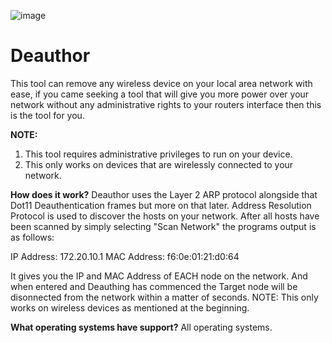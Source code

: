 ![image](https://github.com/coolpancakes/Deauthor/assets/73265375/3ac4e02c-d87c-4955-90e1-8388895c976e)








# Deauthor
This tool can remove any wireless device on your local area network with ease, if you came seeking a tool that will give you more power over your network without any administrative rights to your routers interface then this is the tool for you. 


**NOTE:**
1. This tool requires administrative privileges to run on your device.
2. This only works on devices that are wirelessly connected to your network. 


**How does it work?**
Deauthor uses the Layer 2 ARP protocol alongside that Dot11 Deauthentication frames but more on that later. Address Resolution Protocol is used to discover the hosts on your network. After all hosts have been scanned by simply selecting "Scan Network" the programs output is as follows: 

IP Address: 172.20.10.1 MAC Address: f6:0e:01:21:d0:64

It gives you the IP and MAC Address of EACH node on the network. And when entered and Deauthing has commenced the Target node will be disonnected from the network within a matter of seconds. NOTE: This only works on wireless devices as mentioned at the beginning. 
 

**What operating systems have support?**
All operating systems.   


